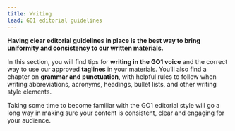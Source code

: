 ```yaml
---
title: Writing
lead: GO1 editorial guidelines
---
```


**Having clear editorial guidelines in place is the best way to bring uniformity and consistency to our written materials.** 

In this section, you will find tips for **writing in the GO1 voice** and the correct way to use our approved **taglines** in your materials. You’ll also find a chapter on **grammar and punctuation**, with helpful rules to follow when writing abbreviations, acronyms, headings, bullet lists, and other writing style elements. 

Taking some time to become familiar with the GO1 editorial style will go a long way in making sure your content is consistent, clear and engaging for your audience. 

